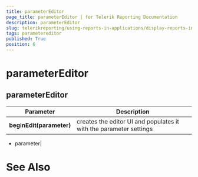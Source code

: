 ```yaml
---
title: parameterEditor
page_title: parameterEditor | for Telerik Reporting Documentation
description: parameterEditor
slug: telerikreporting/using-reports-in-applications/display-reports-in-applications/web-application/html5-report-viewer/api-reference/parametereditor
tags: parametereditor
published: True
position: 6
---
```


# parameterEditor



## parameterEditor


| Parameter | Description |
| ------ | ------ |
| __beginEdit(parameter)__ |creates the editor UI and populates it with the parameter settings

* parameter|

# See Also
